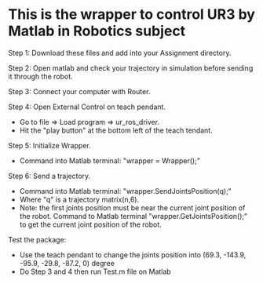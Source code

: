 # This is the wrapper to control UR3 by Matlab in Robotics subject

Step 1: Download these files and add into your Assignment directory.

Step 2: Open matlab and check your trajectory in simulation before sending it through the robot.

Step 3: Connect your computer with Router.

Step 4: Open External Control on teach pendant.
* Go to file => Load program => ur_ros_driver.
* Hit the "play button" at the bottom left of the teach tendant.

Step 5: Initialize Wrapper.
* Command into Matlab terminal: "wrapper = Wrapper();" 

Step 6: Send a trajectory.
* Command into Matlab terminal: "wrapper.SendJointsPosition(q);"
* Where "q" is a trajectory matrix(n,6).
* Note: the first joints position must be near the current joint position of the robot. Command to Matlab terminal "wrapper.GetJointsPosition();" to get the current joint position of the robot.

Test the package:
* Use the teach pendant to change the joints position into (69.3, -143.9, -95.9, -29.8, -87.2, 0) degree
* Do Step 3 and 4 then run Test.m file on Matlab

